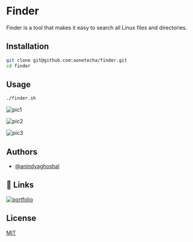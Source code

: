 
# Finder

 Finder is a tool that makes it easy to search all Linux files and directories. 


## Installation

```bash
git clone git@github.com:aonetecha/finder.git
cd finder
```

## Usage
```bash
./finder.sh
```

![pic1](https://user-images.githubusercontent.com/85815644/152761061-f4c69e3b-b296-4256-8aec-df0cb573a058.png)

![pic2](https://user-images.githubusercontent.com/85815644/152761584-19bc5a09-afea-40d7-9d73-d5c6436e5012.png)

![pic3](https://user-images.githubusercontent.com/85815644/152761618-7a543dfa-813d-453f-b274-59e39b58d329.png)


## Authors

- [@anindyaghoshal](https://www.youtube.com/channel/UCPNhwkJ4zc3FXGn-Rba6Hvg)

## 🔗 Links
[![portfolio](https://img.shields.io/badge/my_portfolio-000?style=for-the-badge&logo=ko-fi&logoColor=white)](https://github.com/aonetecha/)

## License

[MIT](https://github.com/aonetecha/finder/blob/main/LICENSE)





    
